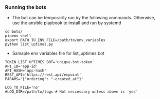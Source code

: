 ### Running the bots
* The bot can be temporarily run by the following commands.  Otherwise,
use the ansible playbook to install and run by systemd
```
cd bots/
pipenv shell
export PATH_TO_ENV_FILE=/path/to/env_variables
python list_uptimes.py
```

* Samaple env variables file for list_uptimes bot
```
TOKEN_LIST_UPTIMES_BOT='unique-bot-token'
API_ID='app-id'
API_HASH='app-hash'
REST_API='https://rest.api/enpoint'
PARAMS='{"ordering": "-created_at"}'

LOG_TO_FILE='no'
#LOG_DIR=/path/to/logs # Not neccessary unless above is 'yes'
```

<!---
# vim: ai et ts=4 sw=4 sts=4 nu
-->
